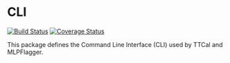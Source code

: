 # CLI

[![Build Status](https://travis-ci.org/mweastwood/CLI.jl.svg?branch=master)](https://travis-ci.org/mweastwood/CLI.jl)
[![Coverage Status](https://coveralls.io/repos/mweastwood/CLI.jl/badge.svg?branch=master)](https://coveralls.io/r/mweastwood/CLI.jl?branch=master)

This package defines the Command Line Interface (CLI) used by TTCal and MLPFlagger.

